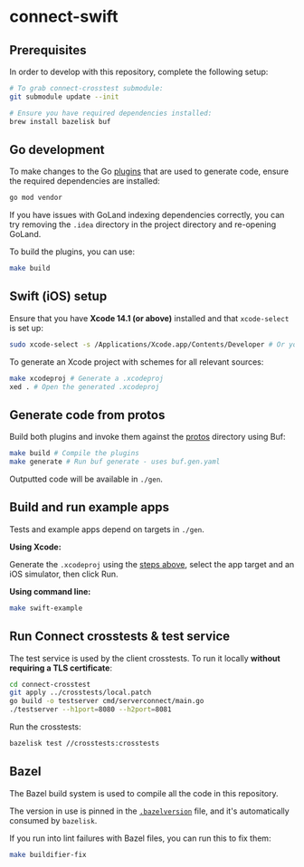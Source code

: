 # connect-swift

## Prerequisites

In order to develop with this repository, complete the following setup:

```sh
# To grab connect-crosstest submodule:
git submodule update --init

# Ensure you have required dependencies installed:
brew install bazelisk buf
```

## Go development

To make changes to the Go [plugins](./cmd) that are used to generate code,
ensure the required dependencies are installed:

```sh
go mod vendor
```

If you have issues with GoLand indexing dependencies correctly, you can try
removing the `.idea` directory in the project directory and re-opening GoLand.

To build the plugins, you can use:

```sh
make build
```

## <a name="swift-setup"></a>Swift (iOS) setup

Ensure that you have **Xcode 14.1 (or above)** installed and that `xcode-select` is set up:

```sh
sudo xcode-select -s /Applications/Xcode.app/Contents/Developer # Or your Xcode location
```

To generate an Xcode project with schemes for all relevant sources:

```sh
make xcodeproj # Generate a .xcodeproj
xed . # Open the generated .xcodeproj
```

## Generate code from protos

Build both plugins and invoke them against the [protos](./protos) directory
using Buf:

```sh
make build # Compile the plugins
make generate # Run buf generate - uses buf.gen.yaml
```

Outputted code will be available in `./gen`.

## Build and run example apps

Tests and example apps depend on targets in `./gen`.

**Using Xcode:**

Generate the `.xcodeproj` using the [steps above](#swift-setup),
select the app target and an iOS simulator, then click Run.

**Using command line:**

```sh
make swift-example
```

## Run Connect crosstests & test service

The test service is used by the client crosstests.
To run it locally **without requiring a TLS certificate**:

```sh
cd connect-crosstest
git apply ../crosstests/local.patch
go build -o testserver cmd/serverconnect/main.go
./testserver --h1port=8080 --h2port=8081
```

Run the crosstests:

```sh
bazelisk test //crosstests:crosstests
```

## Bazel

The Bazel build system is used to compile all the code in this repository.

The version in use is pinned in the [`.bazelversion`](./.bazelversion) file,
and it's automatically consumed by `bazelisk`.

If you run into lint failures with Bazel files, you can run this to fix them:

```sh
make buildifier-fix
```
